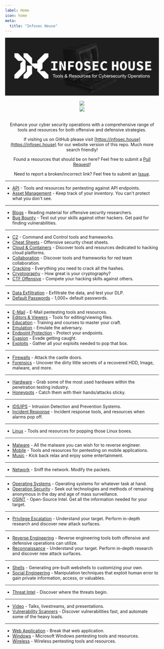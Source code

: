 ```yaml
---
label: Home
icon: home
meta:
  title: "Infosec House"
---
```


![](/assets/headers/infosechouse-header.png)

<p>
<center>
<img src="https://img.shields.io/github/last-commit/InfosecHouse/InfosecHouse?style=for-the-badge"><br>
<img src="https://img.shields.io/badge/Tools%20%26%20Resources%20Available-1,087-757575?style=for-the-badge"><br><br>

Enhance your cyber security operations with a comprehensive range of tools and resources for both offensive and defensive strategies.

If visiting us on GitHub please visit [https://infosec.house](https://infosec.house) for our website version of this repo. Much more search friendly! 

Found a resources that should be on here? Feel free to submit a [Pull Request](https://github.com/InfosecHouse/InfosecHouse/pulls)!

Need to report a broken/incorrect link? Feel free to submit an [Issue](https://github.com/infosechouse/infosechouse/issues).
</center>
</p>

---

* [API](api.md) - Tools and resources for pentesting against API endpoints.
* [Asset Management](assets-management.md) - Keep track of your inventory. You can't protect what you don't see.

---

* [Blogs](blogs.md) - Reading material for offensive security researchers.
* [Bug Bounty](bug-bounty.md) - Test out your skills against other hackers. Get paid for finding vulnerabilities.

---

* [C2](C2.md) - Command and Control tools and frameworks.
* [Cheat Sheets](cheat-sheets.md) - Offensive security cheat sheets.
* [Cloud & Containers](cloud-containers.md) - Discover tools and resources dedicated to hacking cloud platforms.
* [Collaboration](collab.md) - Discover tools and frameworks for red team collaboration.
* [Cracking](cracking.md) - Everything you need to crack all the hashes.
* [Cryptography](cryptography.md) - How great is your cryptography?
* [CTF Offensive](ctf.md) - Compete your hacking skills against others.

---

* [Data Exfiltration](data-exfiltration.md) - Exfiltrate the data, and test your DLP.
* [Default Passwords](default-passwords.md) - 1,000+ default passwords.

---

* [E-Mail](e-mail.md) - E-Mail pentesting tools and resources.
* [Editors & Viewers](editor-viewer.md) - Tools for editing/viewing files.
* [Education](education.md) - Training and courses to master your craft.
* [Emulation](emulation.md) - Emulate the adversary.
* [Endpoint Protection](endpoint-protection.md) - Protect your endpoints.
* [Evasion](evasion.md) - Evade getting caught.
* [Exploits](exploits.md) - Gather all your exploits needed to pop that box.

---

* [Firewalls](firewalls.md) - Attack the castle doors.
* [Forensics](forensics.md) - Uncover the dirty little secrets of a recovered HDD, Image, malware, and more.

---

* [Hardware](hardware.md) - Grab some of the most used hardware within the penetration testing industry.
* [Honeypots](honeypot.md) - Catch them with their hands/attacks sticky.

---

* [IDS/IPS](ids-ips.md) - Intrusion Detection and Prevention Systems.
* [Incident Response](ir.md) - Incident response tools, and resources when alarms pop off.

---

* [Linux](linux.md) - Tools and resources for popping those Linux boxes.

---

* [Malware](malware.md) - All the malware you can wish for to reverse engineer.
* [Mobile](mobile.md) - Tools and resources for pentesting on mobile applications.
* [Music](music.md) - Kick back relax and enjoy some entertainment.

---

* [Network](network.md) - Sniff the network. Modify the packets.

---

* [Operating Systems](operating-systems.md) - Operating systems for whatever task at hand.
* [Operation Security](opsec.md) - Seek out technologies and methods of remaining anonymous in the day and age of mass surveillance.
* [OSINT](osint.md) - Open-Source Intel. Get all the information needed for your target.

---

* [Privilege Escalation](privilege-escalation.md) - Understand your target. Perform in-depth research and discover new attack surfaces.

---

* [Reverse Engineering](re.md) - Reverse engineering tools both offensive and defensive operations can utilize.
* [Reconnaissance](recon.md) - Understand your target. Perform in-depth research and discover new attack surfaces.

---

* [Shells](shells.md) - Generating pre-built webshells to customizing your own.
* [Social Engineering](social-engineering.md) - Manipulation techniques that exploit human error to gain private information, access, or valuables.

---

* [Threat Intel](threat-intel.md) - Discover where the threats begin.

---

* [Video](videos.md) - Talks, livestreams, and presentations.
* [Vulnerability Scanners](vuln-scanners.md) - Discover vulnerabilities fast, and automate some of the heavy loads.

---

* [Web Application](web-app.md) - Break that web application.
* [Windows](windows.md) - Microsoft Windows pentesting tools and resources.
* [Wireless](windows.md) - Wireless pentesting tools and resources.